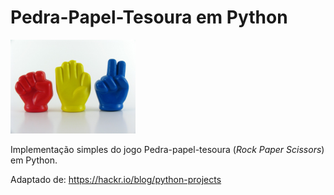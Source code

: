 # Pedra-Papel-Tesoura em Python

<img src="https://github.com/lisaterumi/pedra-papel-tesoura-python/blob/main/rock-paper-scissors.jpg?raw=true" width="200">

Implementação simples do jogo Pedra-papel-tesoura (*Rock Paper Scissors*) em Python.

Adaptado de: https://hackr.io/blog/python-projects

